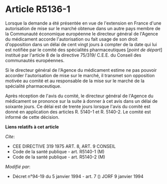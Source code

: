 # Article R5136-1

Lorsque la demande a été présentée en vue de l'extension en France d'une autorisation de mise sur le marché obtenue dans un
autre pays membre de la Communauté économique européenne le directeur général de l'Agence du médicament accorde
l'autorisation ou fait usage de son droit d'opposition dans un délai de cent vingt jours à compter de la date qui lui est
notifiée par le comité des spécialités pharmaceutiques [*point de départ*] institué par l'article 8 de la directive 75/319/
C.E.E. du Conseil des communautés européennes.

Si le directeur général de l'Agence du médicament estime ne pas pouvoir accorder l'autorisation de mise sur le marché, il
transmet son opposition motivée au comité et au responsable de la mise sur le marché de la spécialité pharmaceutique.

Après réception de l'avis du comité, le directeur général de l'Agence du médicament se prononce sur la suite à donner à cet
avis dans un délai de soixante jours. Ce délai est de trente jours lorsque l'avis du comité est donné en application des
articles R. 5140-1 et R. 5140-2. Le comité est informé de cette décision.

**Liens relatifs à cet article**

_Cite_:

  - CEE DIRECTIVE 319 1975 ART. 8, ART. 9 CONSEIL
  - Code de la santé publique - art. R5140-1 (M)
  - Code de la santé publique - art. R5140-2 (M)

_Modifié par_:

  - Décret n°94-19 du 5 janvier 1994 - art. 7 () JORF 9 janvier 1994
